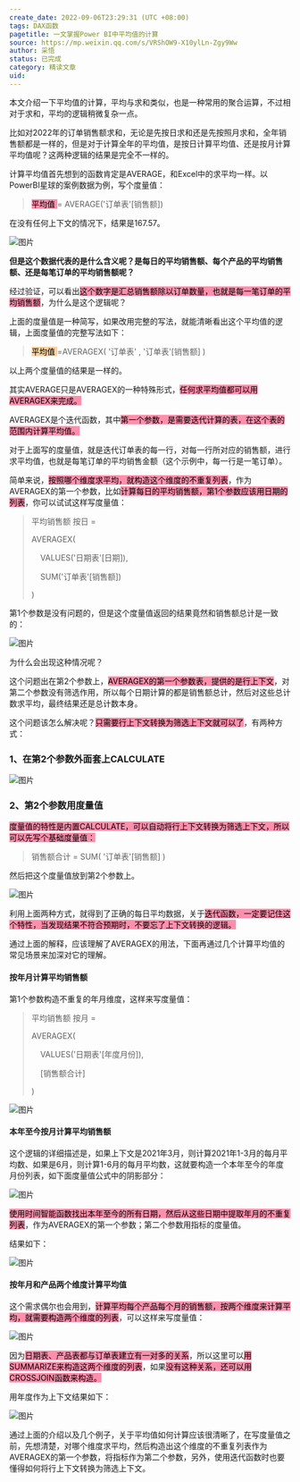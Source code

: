 ```yaml
---
create_date: 2022-09-06T23:29:31 (UTC +08:00)
tags: DAX函数
pagetitle: 一文掌握Power BI中平均值的计算
source: https://mp.weixin.qq.com/s/VRShOW9-X10ylLn-Zgy9Ww
author: 采悟
status: 已完成
category: 精读文章
uid: 
---
```


本文介绍一下平均值的计算，平均与求和类似，也是一种常用的聚合运算，不过相对于求和，平均的逻辑稍微复杂一点。

比如对2022年的订单销售额求和，无论是先按日求和还是先按照月求和，全年销售额都是一样的，但是对于计算全年的平均值，是按日计算平均值、还是按月计算平均值呢？这两种逻辑的结果是完全不一样的。

计算平均值首先想到的函数肯定是AVERAGE，和Excel中的求平均一样。以PowerBI星球的案例数据为例，写个度量值：

> <mark style="background: #FF5582A6;">平均值 </mark>\= AVERAGE('订单表'\[销售额\])

在没有任何上下文的情况下，结果是167.57。

![图片](https://mmbiz.qpic.cn/mmbiz_png/aHEbZtANQJO5zoYR6pbK9IbeSSraiaQlPzwE8ve8Rd8u9JaV8V53sYVpcbaEEULDoTHiabms3icW9JNrS1bpFgxIQ/640?wx_fmt=png&wxfrom=5&wx_lazy=1&wx_co=1)

**但是这个数据代表的是什么含义呢？是每日的平均销售额、每个产品的平均销售额、还是每笔订单的平均销售额呢？**

经过验证，可以看出<mark style="background: #FF5582A6;">这个数字是汇总销售额除以订单数量，也就是每一笔订单的平均销售额</mark>，为什么是这个逻辑呢？

上面的度量值是一种简写，如果改用完整的写法，就能清晰看出这个平均值的逻辑，上面度量值的完整写法如下：

> <mark style="background: #FFB86CA6;">平均值 </mark>\=AVERAGEX( '订单表' , '订单表'\[销售额\] )

以上两个度量值的结果是一样的。

其实AVERAGE只是AVERAGEX的一种特殊形式，<mark style="background: #FF5582A6;">任何求平均值都可以用AVERAGEX来完成。</mark>

AVERAGEX是个迭代函数，其中<mark style="background: #FF5582A6;">第一个参数，是需要迭代计算的表，在这个表的范围内计算平均值。</mark>

对于上面写的度量值，就是迭代订单表的每一行，对每一行所对应的销售额，进行求平均值，也就是每笔订单的平均销售金额（这个示例中，每一行是一笔订单）。

简单来说，<mark style="background: #FF5582A6;">按照哪个维度求平均，就构造这个维度的不重复列表</mark>，作为AVERAGEX的第一个参数，比如<mark style="background: #FF5582A6;">计算每日的平均销售额，第1个参数应该用日期的列表</mark>，你可以试试这样写度量值：

> 平均销售额 按日 =
> 
> AVERAGEX(
> 
>     VALUES('日期表'\[日期\]),
> 
>     SUM('订单表'\[销售额\])
> 
> )

第1个参数是没有问题的，但是这个度量值返回的结果竟然和销售额总计是一致的：

![图片](https://mmbiz.qpic.cn/mmbiz_png/aHEbZtANQJO5zoYR6pbK9IbeSSraiaQlPLrq80hEHHrygjVfj6jPqxdrMKkSic5bFhNgasZI6KVBq8RzuLyHGHVQ/640?wx_fmt=png&wxfrom=5&wx_lazy=1&wx_co=1)

为什么会出现这种情况呢？

这个问题出在第2个参数上，<mark style="background: #FF5582A6;">AVERAGEX的第一个参数表，提供的是行上下文</mark>，对第二个参数没有筛选作用，所以每个日期计算的都是销售额总计，然后对这些总计数求平均，最终结果还是总计数本身。  

这个问题该怎么解决呢？<mark style="background: #FF5582A6;">只需要行上下文转换为筛选上下文就可以了</mark>，有两种方式：  

### **1、在第2个参数外面套上CALCULATE**

![图片](https://mmbiz.qpic.cn/mmbiz_png/aHEbZtANQJO5zoYR6pbK9IbeSSraiaQlPX7NauCG7fetoC9yKGHM5HIuicpyiaamYAicoFiax36icoGrW0lYlSdytnibA/640?wx_fmt=png&wxfrom=5&wx_lazy=1&wx_co=1)

### **2、第2个参数用度量值**

<mark style="background: #FF5582A6;">度量值的特性是内置CALCULATE，可以自动将行上下文转换为筛选上下文，所以可以先写个基础度量值：  </mark>

> 销售额合计 \= SUM( '订单表'\[销售额\] )

然后把这个度量值放到第2个参数上。

![图片](https://mmbiz.qpic.cn/mmbiz_png/aHEbZtANQJO5zoYR6pbK9IbeSSraiaQlPhmpeCSg8yTzibprOMjMWibCic3icQJ3gK3nTGHSsgWZGSiaqQAcTpDm2wmw/640?wx_fmt=png&wxfrom=5&wx_lazy=1&wx_co=1)

利用上面两种方式，就得到了正确的每日平均数据，关于<mark style="background: #FF5582A6;">迭代函数，一定要记住这个特性，当发现结果不符合预期时，不要忘了上下文转换的逻辑。</mark>

通过上面的解释，应该理解了AVERAGEX的用法，下面再通过几个计算平均值的常见场景来加深对它的理解。

#### **按年月计算平均销售额**

第1个参数构造不重复的年月维度，这样来写度量值：  

> 平均销售额 按月 \=
> 
> AVERAGEX(
> 
>     VALUES('日期表'\[年度月份\]),
> 
>     \[销售额合计\]
> 
> )

![图片](https://mmbiz.qpic.cn/mmbiz_png/aHEbZtANQJO5zoYR6pbK9IbeSSraiaQlPEEMRlYjibOKKJGnr9JnSft4kAKzyTs8icg7SeAAWJ1ZWl3WNxC09c0nQ/640?wx_fmt=png&wxfrom=5&wx_lazy=1&wx_co=1)

#### **本年至今按月计算平均销售额**

这个逻辑的详细描述是，如果上下文是2021年3月，则计算2021年1-3月的每月平均数、如果是6月，则计算1-6月的每月平均数，这就要构造一个本年至今的年度月份列表，如下面度量值公式中的阴影部分：

![图片](https://mmbiz.qpic.cn/mmbiz_png/aHEbZtANQJO5zoYR6pbK9IbeSSraiaQlP1nMCEhZSGhQkuPzOyZO3nFBIPx2YExlb5lVy19DyaSoAjEK6v6fFew/640?wx_fmt=png&wxfrom=5&wx_lazy=1&wx_co=1)

<mark style="background: #FF5582A6;">使用时间智能函数找出本年至今的所有日期，然后从这些日期中提取年月的不重复列表</mark>，作为AVERAGEX的第一个参数；第二个参数用指标的度量值。

结果如下：

![图片](https://mmbiz.qpic.cn/mmbiz_png/aHEbZtANQJO5zoYR6pbK9IbeSSraiaQlPyCunUmawDXHfNPrLSAB9zB4Z6BqpRWicQr95TJ2aQpzJlRb3dpbu3RA/640?wx_fmt=png&wxfrom=5&wx_lazy=1&wx_co=1)

#### **按年月和产品两个维度计算平均值**

这个需求偶尔也会用到，<mark style="background: #FF5582A6;">计算平均每个产品每个月的销售额，按两个维度来计算平均，就需要构造两个维度的列表</mark>，可以这样来写度量值：

![图片](https://mmbiz.qpic.cn/mmbiz_png/aHEbZtANQJO5zoYR6pbK9IbeSSraiaQlPyhJGereHh20c4OVumTMf98LH2gSsbCXYDWOz10ia7NE1H6DGjYuUrBg/640?wx_fmt=png&wxfrom=5&wx_lazy=1&wx_co=1)

因为<mark style="background: #FF5582A6;">日期表、产品表都与订单表建立有一对多的关系</mark>，所以这里可以<mark style="background: #FF5582A6;">用SUMMARIZE来构造这两个维度的列表</mark>，如果<mark style="background: #FF5582A6;">没有这种关系，还可以用CROSSJOIN函数来构造。</mark>

用年度作为上下文结果如下：

![图片](https://mmbiz.qpic.cn/mmbiz_png/aHEbZtANQJO5zoYR6pbK9IbeSSraiaQlPy0gzAFL0sYfpP2EC7uP1Bxhib4ibwjvhHeRZUsk3grNBuuYJZSIdMrvg/640?wx_fmt=png&wxfrom=5&wx_lazy=1&wx_co=1)

通过上面的介绍以及几个例子，关于平均值如何计算应该很清晰了，在写度量值之前，先想清楚，对哪个维度求平均，然后构造出这个维度的不重复列表作为AVERAGEX的第一个参数，将指标作为第二个参数，另外，使用迭代函数时也要懂得如何将行上下文转换为筛选上下文。
